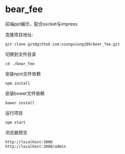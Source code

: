 # bear_fee
前端ppt展示，配合socket与impress

克隆项目地址:

    git clone git@github.com:xiongxiong109/bear_fee.git

切换到文件目录

    cd ./bear_fee

安装npm文件依赖

    npm install

安装bower文件依赖

	bower install

运行项目
	
    npm start

浏览器预览

    http://localhost:3000
	http://localhost:3000/admin
